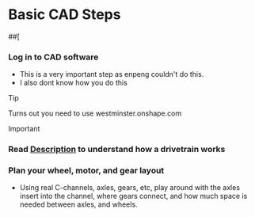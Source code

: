 # Basic CAD Steps
##[
### Log in to CAD software
- This is a very important step as enpeng couldn't do this.
- I also dont know how you do this
> [!TIP]
> Turns out you need to use westminster.onshape.com

> [!IMPORTANT]
> ### Read [Description](Description.md) to understand how a drivetrain works

### Plan your wheel, motor, and gear layout
- Using real C-channels, axles, gears, etc, play around with the axles insert into the channel, where gears connect, and how much space is needed between axles, and wheels.


